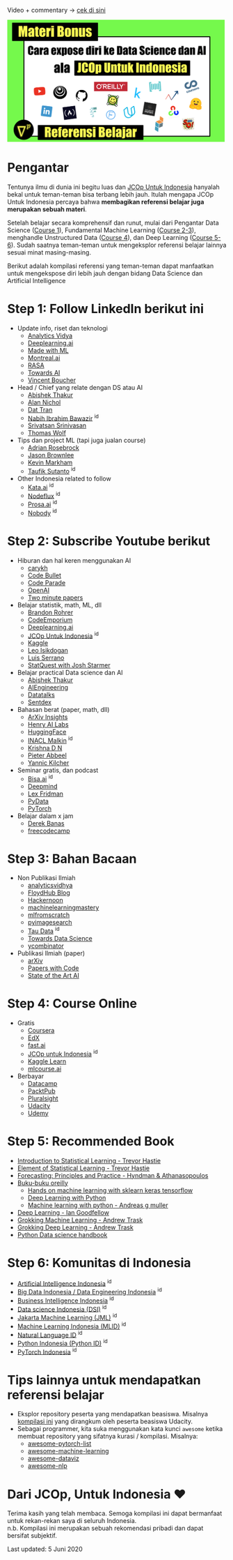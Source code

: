 Video + commentary -> [cek di sini](https://youtu.be/PFxeqomOHxw)

<img src="./assets/referensi_belajar_lanjutan_youtube_ala_jcop_untuk_indonesia.png" width="500">

# Pengantar 
Tentunya ilmu di dunia ini begitu luas dan [JCOp Untuk Indonesia](https://www.youtube.com/jcopuntukindonesia) hanyalah bekal untuk teman-teman bisa terbang lebih jauh. Itulah mengapa JCOp Untuk Indonesia percaya bahwa **membagikan referensi belajar juga merupakan sebuah materi**.

Setelah belajar secara komprehensif dan runut, mulai dari Pengantar Data Science ([Course 1](https://github.com/wiradkp/supervised_learning)), Fundamental Machine Learning ([Course 2-3](https://github.com/wiradkp/supervised_learning)), menghandle Unstructured Data ([Course 4](https://github.com/wiradkp/unstructured_data)), dan Deep Learning ([Course 5-6](https://github.com/wiradkp/deep_learning)). Sudah saatnya teman-teman untuk mengeksplor referensi belajar lainnya sesuai minat masing-masing.

Berikut adalah kompilasi referensi yang teman-teman dapat manfaatkan untuk mengekspose diri lebih jauh dengan bidang Data Science dan Artificial Intelligence

# Step 1: Follow LinkedIn berikut ini
- Update info, riset dan teknologi
    - [Analytics Vidya](https://www.linkedin.com/company/analytics-vidhya/)
    - [Deeplearning.ai](https://www.linkedin.com/company/deeplearningai/)
    - [Made with ML](https://www.linkedin.com/company/madewithml)
    - [Montreal.ai](https://www.linkedin.com/company/montreal.ai/)
    - [RASA](https://www.linkedin.com/company/rasa./)
    - [Towards AI](https://www.linkedin.com/company/towards-artificial-intelligence/)
    - [Vincent Boucher](https://www.linkedin.com/in/montrealai/)
- Head / Chief yang relate dengan DS atau AI
    - [Abishek Thakur](https://www.linkedin.com/in/abhi1thakur/)
    - [Alan Nichol](https://www.linkedin.com/in/anichol/)
    - [Dat Tran](https://www.linkedin.com/in/dat-tran-a1602320/)
    - [Nabih Ibrahim Bawazir](https://www.linkedin.com/in/nabihbawazir/) <sup>id</sup>
    - [Srivatsan Srinivasan](https://www.linkedin.com/in/srivatsan-srinivasan-b8131b/)
    - [Thomas Wolf](https://www.linkedin.com/in/thomas-wolf-a056857/)        
- Tips dan project ML (tapi juga jualan course)
    - [Adrian Rosebrock](https://www.linkedin.com/in/adrian-rosebrock-59b8732a/)
    - [Jason Brownlee](https://www.linkedin.com/in/jasonbrownlee/)
    - [Kevin Markham](https://www.linkedin.com/in/justmarkham/)
    - [Taufik Sutanto](https://www.linkedin.com/in/taufikedys/detail/recent-activity/shares/) <sup>id</sup>
- Other Indonesia related to follow
    - [Kata.ai](https://www.linkedin.com/company/kata-ai/) <sup>id</sup>
    - [Nodeflux](https://www.linkedin.com/company/nodeflux/) <sup>id</sup>
    - [Prosa.ai](https://www.linkedin.com/company/prosa-ai/) <sup>id</sup>
    - [Nobody](https://www.linkedin.com/in/wiradkputra/) <sup>id</sup>

# Step 2: Subscribe Youtube berikut
- Hiburan dan hal keren menggunakan AI
    - [carykh](https://www.youtube.com/user/carykh)
    - [Code Bullet](https://www.youtube.com/channel/UC0e3QhIYukixgh5VVpKHH9Q)
    - [Code Parade](https://www.youtube.com/channel/UCrv269YwJzuZL3dH5PCgxUw)
    - [OpenAI](https://www.youtube.com/channel/UCXZCJLdBC09xxGZ6gcdrc6A)
    - [Two minute papers](https://www.youtube.com/user/keeroyz)
- Belajar statistik, math, ML, dll
    - [Brandon Rohrer](https://www.youtube.com/user/BrandonRohrer)
    - [CodeEmporium](https://www.youtube.com/channel/UC5_6ZD6s8klmMu9TXEB_1IA)
    - [Deeplearning.ai](https://www.youtube.com/channel/UCcIXc5mJsHVYTZR1maL5l9w)
    - [JCOp Untuk Indonesia](https://www.youtube.com/jcopuntukindonesia) <sup>id</sup>
    - [Kaggle](https://www.youtube.com/user/kaggledotcom)
    - [Leo Isikdogan](https://www.youtube.com/channel/UC-YAxUbpa1hvRyfJBKFNcJA/videos)
    - [Luis Serrano](https://www.youtube.com/channel/UCgBncpylJ1kiVaPyP-PZauQ)
    - [StatQuest with Josh Starmer](https://www.youtube.com/user/joshstarmer)
- Belajar practical Data science dan AI
    - [Abishek Thakur](https://www.youtube.com/user/abhisheksvnit)
    - [AIEngineering](https://www.youtube.com/channel/UCwBs8TLOogwyGd0GxHCp-Dw)
    - [Datatalks](https://www.youtube.com/channel/UCQTQ0AbOupKNxKKY-_x46OQ)
    - [Sentdex](https://www.youtube.com/user/sentdex)
- Bahasan berat (paper, math, dll)
    - [ArXiv Insights](https://www.youtube.com/channel/UCNIkB2IeJ-6AmZv7bQ1oBYg)
    - [Henry AI Labs](https://www.youtube.com/channel/UCHB9VepY6kYvZjj0Bgxnpbw)
    - [HuggingFace](https://www.youtube.com/channel/UCHlNU7kIZhRgSbhHvFoy72w)
    - [INACL Malkin](https://www.youtube.com/channel/UC4O5LY9sYN25M1oBTsqGSIw/featured) <sup>id</sup>
    - [Krishna D N](https://www.youtube.com/channel/UC0AaMZ3TbGRExfM2Eq-qZ5g)
    - [Pieter Abbeel](https://www.youtube.com/user/pabbeel/)
    - [Yannic Kilcher](https://www.youtube.com/channel/UCZHmQk67mSJgfCCTn7xBfew)
- Seminar gratis, dan podcast
    - [Bisa.ai](https://www.youtube.com/channel/UCGOi_aO_pEkDYs8uSJduP6w/videos) <sup>id</sup>
    - [Deepmind](https://www.youtube.com/channel/UCP7jMXSY2xbc3KCAE0MHQ-A)
    - [Lex Fridman](https://www.youtube.com/user/lexfridman)
    - [PyData](https://www.youtube.com/channel/UCOjD18EJYcsBog4IozkF_7w)
    - [PyTorch](https://www.youtube.com/channel/UCWXI5YeOsh03QvJ59PMaXFw)
- Belajar dalam x jam
    - [Derek Banas](https://www.youtube.com/channel/UCwRXb5dUK4cvsHbx-rGzSgw)
    - [freecodecamp](https://www.youtube.com/channel/UC8butISFwT-Wl7EV0hUK0BQ)

# Step 3: Bahan Bacaan
- Non Publikasi Ilmiah
    - [analyticsvidhya](http://analyticsvidhya.com/)
    - [FloydHub Blog](https://blog.floydhub.com)
    - [Hackernoon](https://hackernoon.com)
    - [machinelearningmastery](https://machinelearningmastery.com)
    - [mlfromscratch](https://mlfromscratch.com)
    - [pyimagesearch](https://www.pyimagesearch.com/)
    - [Tau Data](https://tau-data.id) <sup>id</sup>
    - [Towards Data Science](https://towardsdatascience.com)
    - [ycombinator](https://news.ycombinator.com/news)
- Publikasi Ilmiah (paper)
    - [arXiv](https://arxiv.org)
    - [Papers with Code](https://paperswithcode.com)
    - [State of the Art AI](https://www.stateoftheart.ai)

# Step 4: Course Online
- Gratis
    - [Coursera](https://www.coursera.org)
    - [EdX](https://www.edx.org)    
    - [fast.ai](http://fast.ai)
    - [JCOp untuk Indonesia](http://youtube.com/JCOpUntukIndonesia) <sup>id</sup>
    - [Kaggle Learn](https://www.kaggle.com/learn/overview)
    - [mlcourse.ai](https://mlcourse.ai)
- Berbayar
    - [Datacamp](http://datacamp.com)
    - [PacktPub](https://www.packtpub.com)
    - [Pluralsight](http://pluralsight.com)    
    - [Udacity](http://udacity.com)
    - [Udemy](http://udemy.com)

# Step 5: Recommended Book
- [Introduction to Statistical Learning - Trevor Hastie](https://link.springer.com/book/10.1007/978-1-4614-7138-7)
- [Element of Statistical Learning - Trevor Hastie](https://web.stanford.edu/~hastie/Papers/ESLII.pdf)
- [Forecasting: Principles and Practice - Hyndman & Athanasopoulos](https://otexts.com/fpp2/)
- [Buku-buku oreilly](https://www.safaribooksonline.com)
    - [Hands on machine learning with sklearn keras tensorflow](https://learning.oreilly.com/library/view/hands-on-machine-learning/9781491962282/)
    - [Deep Learning with Python](https://learning.oreilly.com/library/view/deep-learning-with/9781617294433/)
    - [Machine learning with python - Andreas g muller](https://learning.oreilly.com/library/view/introduction-to-machine/9781449369880/)
- [Deep Learning - Ian Goodfellow](https://www.google.com/search?client=safari&rls=en&q=deep+learning+ian+goodfellow&ie=UTF-8&oe=UTF-8)
- [Grokking Machine Learning - Andrew Trask](https://www.manning.com/books/grokking-machine-learning)
- [Grokking Deep Learning - Andrew Trask](https://www.manning.com/books/grokking-deep-learning)
- [Python Data science handbook](https://jakevdp.github.io/PythonDataScienceHandbook/)

# Step 6: Komunitas di Indonesia
- [Artificial Intelligence Indonesia](https://artificialintelligence.id) <sup>id</sup>
- [Big Data Indonesia / Data Engineering Indonesia](https://t.me/bigdataID) <sup>id</sup>
- [Business Intelligence Indonesia](https://t.me/businessintelligenceID) <sup>id</sup>
- [Data science Indonesia (DSI)](https://datascience.or.id) <sup>id</sup>
- [Jakarta Machine Learning (JML)](https://jakartamachinelearning.com) <sup>id</sup>
- [Machine Learning Indonesia (MLID)](https://t.me/machinelearningid) <sup>id</sup>
- [Natural Language ID](https://t.me/nlp_lounge) <sup>id</sup>
- [Python Indonesia (Python ID)](https://t.me/pythonid) <sup>id</sup>
- [PyTorch Indonesia](https://t.me/pytorchid) <sup>id</sup>

# Tips lainnya untuk mendapatkan referensi belajar
- Eksplor repository peserta yang mendapatkan beasiswa. Misalnya [kompilasi ini](https://airtable.com/shrwVC7gPOuTJkxW0/tblUf4zxlIMLjwrbv) yang dirangkum oleh peserta beasiswa Udacity.
- Sebagai programmer, kita suka menggunakan kata kunci `awesome` ketika membuat repository yang sifatnya kurasi / kompilasi. Misalnya:
    - [awesome-pytorch-list](https://github.com/bharathgs/Awesome-pytorch-list)
    - [awesome-machine-learning](https://github.com/josephmisiti/awesome-machine-learning)
    - [awesome-dataviz](https://github.com/fasouto/awesome-dataviz)
    - [awesome-nlp](https://github.com/keon/awesome-nlp)

# Dari JCOp, Untuk Indonesia :heart:
Terima kasih yang telah membaca. Semoga kompilasi ini dapat bermanfaat untuk rekan-rekan saya di seluruh Indonesia.<br>
n.b. Kompilasi ini merupakan sebuah rekomendasi pribadi dan dapat bersifat subjektif.

Last updated: 5 Juni 2020